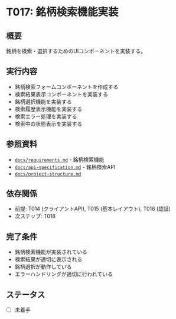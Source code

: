 # T017: 銘柄検索機能実装

## 概要
銘柄を検索・選択するためのUIコンポーネントを実装する。

## 実行内容
- 銘柄検索フォームコンポーネントを作成する
- 検索結果表示コンポーネントを実装する
- 銘柄選択機能を実装する
- 検索履歴表示機能を実装する
- 検索エラー処理を実装する
- 検索中の状態表示を実装する

## 参照資料
- [`docs/requirements.md`](../requirements.md) - 銘柄検索機能
- [`docs/api-specification.md`](../api-specification.md) - 銘柄検索API
- [`docs/project-structure.md`](../project-structure.md)

## 依存関係
- 前提: T014 (クライアントAPI), T015 (基本レイアウト), T016 (認証)
- 次ステップ: T018

## 完了条件
- 銘柄検索機能が実装されている
- 検索結果が適切に表示される
- 銘柄選択が動作している
- エラーハンドリングが適切に行われている

## ステータス
- [ ] 未着手